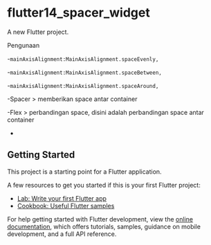 # flutter14_spacer_widget

A new Flutter project.

Pengunaan

-```mainAxisAlignment:MainAxisAlignment.spaceEvenly,```

-```mainAxisAlignment:MainAxisAlignment.spaceBetween,```

-```mainAxisAlignment:MainAxisAlignment.spaceAround,```

-Spacer > memberikan space antar container

-Flex > perbandingan space, disini adalah perbandingan space antar container

- 

## Getting Started

This project is a starting point for a Flutter application.

A few resources to get you started if this is your first Flutter project:

- [Lab: Write your first Flutter app](https://docs.flutter.dev/get-started/codelab)
- [Cookbook: Useful Flutter samples](https://docs.flutter.dev/cookbook)

For help getting started with Flutter development, view the
[online documentation](https://docs.flutter.dev/), which offers tutorials,
samples, guidance on mobile development, and a full API reference.
